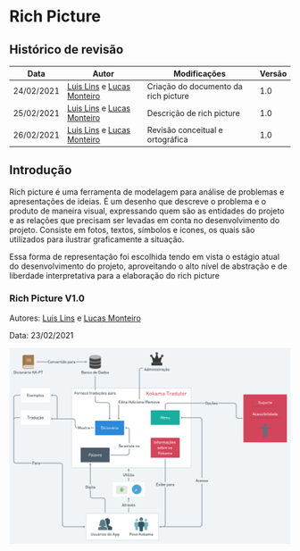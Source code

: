 # Rich Picture


## Histórico de revisão

| Data       | Autor                                        | Modificações                      | Versão |
| ---------- | -------------------------------------------- | --------------------------------- | ------ |
| 24/02/2021 | [Luis Lins](https://github.com/luisgaboardi) e [Lucas Monteiro](https://github.com/nickby2) | Criação do documento da rich picture| 1.0    |
| 25/02/2021 | [Luis Lins](https://github.com/luisgaboardi) e [Lucas Monteiro](https://github.com/nickby2) | Descrição de rich picture| 1.0    |
| 26/02/2021 | [Luis Lins](https://github.com/luisgaboardi) e [Lucas Monteiro](https://github.com/nickby2) | Revisão conceitual e ortográfica| 1.0    |

## Introdução

Rich picture é uma ferramenta de modelagem para análise de problemas e apresentações de ideias. É um desenho que descreve o problema e o produto de maneira visual, expressando quem são as entidades do projeto e as relações que precisam ser levadas em conta no desenvolvimento do projeto. Consiste em fotos, textos, símbolos e ícones, os quais são utilizados para ilustrar graficamente a situação.

Essa forma de representação foi escolhida tendo em vista o estágio atual do desenvolvimento do projeto, aproveitando o alto nível de abstração e de liberdade interpretativa para a elaboração do rich picture

### Rich Picture V1.0

Autores: [Luis Lins](https://github.com/luisgaboardi) e [Lucas Monteiro](https://github.com/nickby2)

Data: 23/02/2021

![Rich Picture](../assets/img/rich-picture/righ-picture.png)

